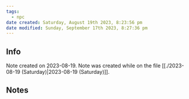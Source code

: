 ```yaml
---
tags:
  - npc
date created: Saturday, August 19th 2023, 8:23:56 pm
date modified: Sunday, September 17th 2023, 8:27:36 pm
---
```



## Info
Note created on 2023-08-19.
Note was created while on the file [[./2023-08-19 (Saturday)|2023-08-19 (Saturday)]].
## Notes
